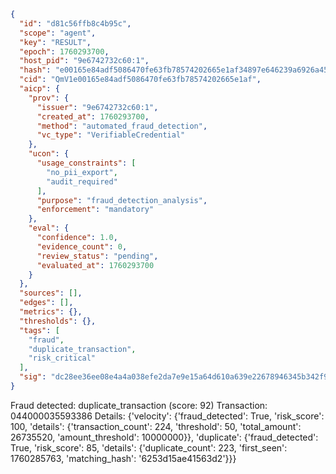 ```json
{
  "id": "d81c56ffb8c4b95c",
  "scope": "agent",
  "key": "RESULT",
  "epoch": 1760293700,
  "host_pid": "9e6742732c60:1",
  "hash": "e00165e84adf5086470fe63fb78574202665e1af34897e646239a6926a45b016",
  "cid": "QmV1e00165e84adf5086470fe63fb78574202665e1af",
  "aicp": {
    "prov": {
      "issuer": "9e6742732c60:1",
      "created_at": 1760293700,
      "method": "automated_fraud_detection",
      "vc_type": "VerifiableCredential"
    },
    "ucon": {
      "usage_constraints": [
        "no_pii_export",
        "audit_required"
      ],
      "purpose": "fraud_detection_analysis",
      "enforcement": "mandatory"
    },
    "eval": {
      "confidence": 1.0,
      "evidence_count": 0,
      "review_status": "pending",
      "evaluated_at": 1760293700
    }
  },
  "sources": [],
  "edges": [],
  "metrics": {},
  "thresholds": {},
  "tags": [
    "fraud",
    "duplicate_transaction",
    "risk_critical"
  ],
  "sig": "dc28ee36ee08e4a4a038efe2da7e9e15a64d610a639e22678946345b342f922f"
}
```

Fraud detected: duplicate_transaction (score: 92)
Transaction: 044000035593386
Details: {'velocity': {'fraud_detected': True, 'risk_score': 100, 'details': {'transaction_count': 224, 'threshold': 50, 'total_amount': 26735520, 'amount_threshold': 10000000}}, 'duplicate': {'fraud_detected': True, 'risk_score': 85, 'details': {'duplicate_count': 223, 'first_seen': 1760285763, 'matching_hash': '6253d15ae41563d2'}}}